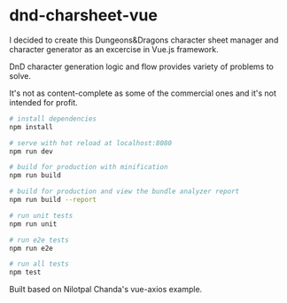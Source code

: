 # dnd-charsheet-vue

I decided to create this Dungeons&Dragons character sheet manager and character generator as an excercise in Vue.js framework.

DnD character generation logic and flow provides variety of problems to solve.

It's not as content-complete as some of the commercial ones and it's not intended for profit.


``` bash
# install dependencies
npm install

# serve with hot reload at localhost:8080
npm run dev

# build for production with minification
npm run build

# build for production and view the bundle analyzer report
npm run build --report

# run unit tests
npm run unit

# run e2e tests
npm run e2e

# run all tests
npm test
```

Built based on Nilotpal Chanda's vue-axios example.
